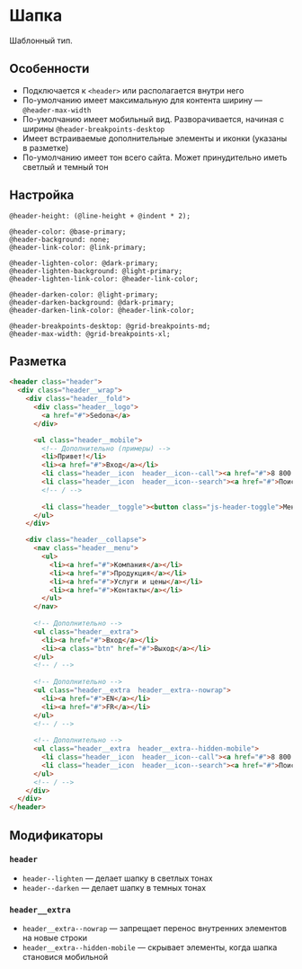 # Шапка

Шаблонный тип.

## Особенности

* Подключается к `<header>` или располагается внутри него
* По-умолчанию имеет максимальную для контента ширину — `@header-max-width`
* По-умолчанию имеет мобильный вид. Разворачивается, начиная с ширины `@header-breakpoints-desktop`
* Имеет встраиваемые дополнительные элементы и иконки (указаны в разметке)
* По-умолчанию имеет тон всего сайта. Может принудительно иметь светлый и темный тон

## Настройка

```less
@header-height: (@line-height + @indent * 2);

@header-color: @base-primary;
@header-background: none;
@header-link-color: @link-primary;

@header-lighten-color: @dark-primary;
@header-lighten-background: @light-primary;
@header-lighten-link-color: @header-link-color;

@header-darken-color: @light-primary;
@header-darken-background: @dark-primary;
@header-darken-link-color: @header-link-color;

@header-breakpoints-desktop: @grid-breakpoints-md;
@header-max-width: @grid-breakpoints-xl;
```

## Разметка

```html
<header class="header">
  <div class="header__wrap">
    <div class="header__fold">
      <div class="header__logo">
        <a href="#">Sedona</a>
      </div>

      <ul class="header__mobile">
        <!-- Дополнительно (примеры) -->
        <li>Привет!</li>
        <li><a href="#">Вход</a></li>
        <li class="header__icon  header__icon--call"><a href="#">8 800 200-66-00</a></li>
        <li class="header__icon  header__icon--search"><a href="#">Поиск</a></li>
        <!-- / -->
  
        <li class="header__toggle"><button class="js-header-toggle">Меню</button></li>
      </ul>
    </div>

    <div class="header__collapse">
      <nav class="header__menu">
        <ul>
          <li><a href="#">Компания</a></li>
          <li><a href="#">Продукция</a></li>
          <li><a href="#">Услуги и цены</a></li>
          <li><a href="#">Контакты</a></li>
        </ul>
      </nav>
      
      <!-- Дополнительно -->
      <ul class="header__extra">
        <li><a href="#">Вход</a></li>
        <li><a class="btn" href="#">Выход</a></li>
      </ul>
      <!-- / -->
      
      <!-- Дополнительно -->
      <ul class="header__extra  header__extra--nowrap">
        <li><a href="#">EN</a></li>
        <li><a href="#">FR</a></li>
      </ul>
      <!-- / -->
      
      <!-- Дополнительно -->
      <ul class="header__extra  header__extra--hidden-mobile">
        <li class="header__icon  header__icon--call"><a href="#">8 800 200-66-00</a></li>
        <li class="header__icon  header__icon--search"><a href="#">Поиск</a></li>
      </ul>
      <!-- / -->
    </div>
  </div>
</header>
```

## Модификаторы

### `header`

* `header--lighten` — делает шапку в светлых тонах
* `header--darken` — делает шапку в темных тонах

### `header__extra`

* `header__extra--nowrap` — запрещает перенос внутренних элементов на новые строки
* `header__extra--hidden-mobile` — скрывает элементы, когда шапка становися мобильной
